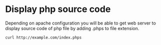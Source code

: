 # Display php source code 

Depending on apache configuration you will be able to get web server to display source code of php file by adding .phps to file extension.

```
curl http://example.com/index.phps
```

